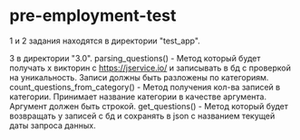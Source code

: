 # pre-employment-test
1 и 2 задания находятся в директории "test_app".

3 в директории "3.0".
parsing_questions() - Метод который будет получать x викторин с https://jservice.io/ и записывать в бд с проверкой на уникальность. Записи должны быть разложены по категориям.
count_questions_from_category() - Метод получения кол-ва записей в категории. Принимает название категории в качестве аргумента. Аргумент должен быть строкой.
get_questions() - Метод который будет возвращать y записей с бд и сохранять в json c названием текущей даты запроса данных.
